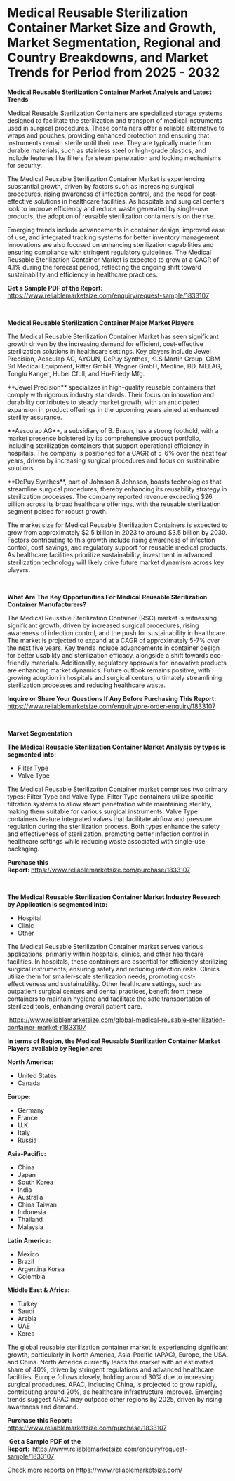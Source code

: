 <p><h1>Medical Reusable Sterilization Container Market Size and Growth, Market Segmentation, Regional and Country Breakdowns, and Market Trends for Period from 2025 -  2032</h1></p><p><strong>Medical Reusable Sterilization Container Market Analysis and Latest Trends</strong></p>
<p><p>Medical Reusable Sterilization Containers are specialized storage systems designed to facilitate the sterilization and transport of medical instruments used in surgical procedures. These containers offer a reliable alternative to wraps and pouches, providing enhanced protection and ensuring that instruments remain sterile until their use. They are typically made from durable materials, such as stainless steel or high-grade plastics, and include features like filters for steam penetration and locking mechanisms for security.</p><p>The Medical Reusable Sterilization Container Market is experiencing substantial growth, driven by factors such as increasing surgical procedures, rising awareness of infection control, and the need for cost-effective solutions in healthcare facilities. As hospitals and surgical centers look to improve efficiency and reduce waste generated by single-use products, the adoption of reusable sterilization containers is on the rise. </p><p>Emerging trends include advancements in container design, improved ease of use, and integrated tracking systems for better inventory management. Innovations are also focused on enhancing sterilization capabilities and ensuring compliance with stringent regulatory guidelines. The Medical Reusable Sterilization Container Market is expected to grow at a CAGR of 4.1% during the forecast period, reflecting the ongoing shift toward sustainability and efficiency in healthcare practices.</p></p>
<p><strong>Get a Sample PDF of the Report:&nbsp;</strong> <a href="https://www.reliablemarketsize.com/enquiry/request-sample/1833107?utm_campaign=2337&utm_medium=2&utm_source=Github&utm_content=ia&utm_term=26032025&utm_id=medical-reusable-sterilization-container">https://www.reliablemarketsize.com/enquiry/request-sample/1833107</a></p>
<p>&nbsp;</p>
<p><strong>Medical Reusable Sterilization Container Major Market Players</strong></p>
<p><p>The Medical Reusable Sterilization Container Market has seen significant growth driven by the increasing demand for efficient, cost-effective sterilization solutions in healthcare settings. Key players include Jewel Precision, Aesculap AG, AYGUN, DePuy Synthes, KLS Martin Group, CBM Srl Medical Equipment, Ritter GmbH, Wagner GmbH, Medline, BD, MELAG, Tonglu Kanger, Hubei Cfull, and Hu-Friedy Mfg.</p><p>**Jewel Precision** specializes in high-quality reusable containers that comply with rigorous industry standards. Their focus on innovation and durability contributes to steady market growth, with an anticipated expansion in product offerings in the upcoming years aimed at enhanced sterility assurance.</p><p>**Aesculap AG**, a subsidiary of B. Braun, has a strong foothold, with a market presence bolstered by its comprehensive product portfolio, including sterilization containers that support operational efficiency in hospitals. The company is positioned for a CAGR of 5-6% over the next few years, driven by increasing surgical procedures and focus on sustainable solutions.</p><p>**DePuy Synthes**, part of Johnson & Johnson, boasts technologies that streamline surgical procedures, thereby enhancing its reusability strategy in sterilization processes. The company reported revenue exceeding $26 billion across its broad healthcare offerings, with the reusable sterilization segment poised for robust growth.</p><p>The market size for Medical Reusable Sterilization Containers is expected to grow from approximately $2.5 billion in 2023 to around $3.5 billion by 2030. Factors contributing to this growth include rising awareness of infection control, cost savings, and regulatory support for reusable medical products. As healthcare facilities prioritize sustainability, investment in advanced sterilization technology will likely drive future market dynamism across key players.</p></p>
<p>&nbsp;</p>
<p><strong>What Are The Key Opportunities For Medical Reusable Sterilization Container Manufacturers?</strong></p>
<p><p>The Medical Reusable Sterilization Container (RSC) market is witnessing significant growth, driven by increased surgical procedures, rising awareness of infection control, and the push for sustainability in healthcare. The market is projected to expand at a CAGR of approximately 5-7% over the next five years. Key trends include advancements in container design for better usability and sterilization efficacy, alongside a shift towards eco-friendly materials. Additionally, regulatory approvals for innovative products are enhancing market dynamics. Future outlook remains positive, with growing adoption in hospitals and surgical centers, ultimately streamlining sterilization processes and reducing healthcare waste.</p></p>
<p><strong>Inquire or Share Your Questions If Any Before Purchasing This Report:</strong> <a href="https://www.reliablemarketsize.com/enquiry/pre-order-enquiry/1833107?utm_campaign=2337&utm_medium=2&utm_source=Github&utm_content=ia&utm_term=26032025&utm_id=medical-reusable-sterilization-container">https://www.reliablemarketsize.com/enquiry/pre-order-enquiry/1833107</a></p>
<p>&nbsp;</p>
<p><strong>Market Segmentation</strong></p>
<p><strong>The Medical Reusable Sterilization Container Market Analysis by types is segmented into:</strong></p>
<p><ul><li>Filter Type</li><li>Valve Type</li></ul></p>
<p><p>The Medical Reusable Sterilization Container market comprises two primary types: Filter Type and Valve Type. Filter Type containers utilize specific filtration systems to allow steam penetration while maintaining sterility, making them suitable for various surgical instruments. Valve Type containers feature integrated valves that facilitate airflow and pressure regulation during the sterilization process. Both types enhance the safety and effectiveness of sterilization, promoting better infection control in healthcare settings while reducing waste associated with single-use packaging.</p></p>
<p><strong>Purchase this Report:&nbsp;</strong><a href="https://www.reliablemarketsize.com/purchase/1833107?utm_campaign=2337&utm_medium=2&utm_source=Github&utm_content=ia&utm_term=26032025&utm_id=medical-reusable-sterilization-container">https://www.reliablemarketsize.com/purchase/1833107</a></p>
<p>&nbsp;</p>
<p><strong>The Medical Reusable Sterilization Container Market Industry Research by Application is segmented into:</strong></p>
<p><ul><li>Hospital</li><li>Clinic</li><li>Other</li></ul></p>
<p><p>The Medical Reusable Sterilization Container market serves various applications, primarily within hospitals, clinics, and other healthcare facilities. In hospitals, these containers are essential for efficiently sterilizing surgical instruments, ensuring safety and reducing infection risks. Clinics utilize them for smaller-scale sterilization needs, promoting cost-effectiveness and sustainability. Other healthcare settings, such as outpatient surgical centers and dental practices, benefit from these containers to maintain hygiene and facilitate the safe transportation of sterilized tools, enhancing overall patient care.</p></p>
<p><a href="https://www.reliablemarketsize.com/global-medical-reusable-sterilization-container-market-r1833107?utm_campaign=2337&utm_medium=2&utm_source=Github&utm_content=ia&utm_term=26032025&utm_id=medical-reusable-sterilization-container">&nbsp;https://www.reliablemarketsize.com/global-medical-reusable-sterilization-container-market-r1833107</a></p>
<p><strong>In terms of Region, the Medical Reusable Sterilization Container Market Players available by Region are:</strong></p>
<p>
    <p> <strong> North America: </strong>
        <ul>
            <li>United States</li>
            <li>Canada</li>
        </ul>
        </p> 
    <p> <strong> Europe: </strong>
        <ul>
            <li>Germany</li>
            <li>France</li>
            <li>U.K.</li>
            <li>Italy</li>
            <li>Russia</li>
        </ul>
        </p> 
    <p> <strong> Asia-Pacific: </strong>
        <ul>
            <li>China</li>
            <li>Japan</li>
            <li>South Korea</li>
            <li>India</li>
            <li>Australia</li>
            <li>China Taiwan</li>
            <li>Indonesia</li>
            <li>Thailand</li>
            <li>Malaysia</li>
        </ul>
        </p> 
    <p> <strong> Latin America: </strong>
        <ul>
            <li>Mexico</li>
            <li>Brazil</li>
            <li>Argentina Korea</li>
            <li>Colombia</li>
        </ul>
        </p> 
    <p> <strong> Middle East & Africa: </strong>
        <ul>
            <li>Turkey</li>
            <li>Saudi</li>
            <li>Arabia</li>
            <li>UAE</li>
            <li>Korea</li>
        </ul>
    </p>
    </p>
<p><p>The global reusable sterilization container market is experiencing significant growth, particularly in North America, Asia-Pacific (APAC), Europe, the USA, and China. North America currently leads the market with an estimated share of 40%, driven by stringent regulations and advanced healthcare facilities. Europe follows closely, holding around 30% due to increasing surgical procedures. APAC, including China, is projected to grow rapidly, contributing around 20%, as healthcare infrastructure improves. Emerging trends suggest APAC may outpace other regions by 2025, driven by rising awareness and demand.</p></p>
<p><strong>Purchase this Report: </strong><a href="https://www.reliablemarketsize.com/purchase/1833107?utm_campaign=2337&utm_medium=2&utm_source=Github&utm_content=ia&utm_term=26032025&utm_id=medical-reusable-sterilization-container">https://www.reliablemarketsize.com/purchase/1833107</a></p>
<p>&nbsp;<strong>Get a Sample PDF of the Report:&nbsp;&nbsp;</strong><a href="https://www.reliablemarketsize.com/enquiry/request-sample/1833107?utm_campaign=2337&utm_medium=2&utm_source=Github&utm_content=ia&utm_term=26032025&utm_id=medical-reusable-sterilization-container">https://www.reliablemarketsize.com/enquiry/request-sample/1833107</a></p>
<p><strong></strong></p>
<p>Check more reports on <a href="https://www.reliablemarketsize.com/?utm_campaign=2337&utm_medium=2&utm_source=Github&utm_content=ia&utm_term=26032025&utm_id=medical-reusable-sterilization-container">https://www.reliablemarketsize.com/</a></p>